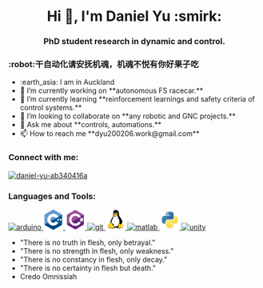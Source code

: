 <h1 align="center">Hi 👋, I'm Daniel Yu :smirk:</h1>
<h3 align="center">PhD student research in dynamic and control.</h3>
<h3>:robot:干自动化请安抚机魂，机魂不悦有你好果子吃</h2>

<ul>
<li> :earth_asia: I am in Auckland
<li> 🔭 I’m currently working on **autonomous FS racecar.**
<li> 🌱 I’m currently learning **reinforcement learnings and safety criteria of control systems.**
<li> 👯 I’m looking to collaborate on **any robotic and GNC projects.**
<li> 💬 Ask me about **controls, automations.**
<li> 📫 How to reach me **dyu200206.work@gmail.com**
</ul>

<h3 align="left">Connect with me:</h3>
<p align="left">
<a href="https://linkedin.com/in/daniel-yu-ab340416a" target="blank"><img align="center" src="https://raw.githubusercontent.com/rahuldkjain/github-profile-readme-generator/master/src/images/icons/Social/linked-in-alt.svg" alt="daniel-yu-ab340416a" height="30" width="40" /></a>
</p>

<h3 align="left">Languages and Tools:</h3>
<p align="left"> <a href="https://www.arduino.cc/" target="_blank" rel="noreferrer"> <img src="https://cdn.worldvectorlogo.com/logos/arduino-1.svg" alt="arduino" width="40" height="40"/> </a> <a href="https://www.w3schools.com/cpp/" target="_blank" rel="noreferrer"> <img src="https://raw.githubusercontent.com/devicons/devicon/master/icons/cplusplus/cplusplus-original.svg" alt="cplusplus" width="40" height="40"/> </a> <a href="https://www.w3schools.com/cs/" target="_blank" rel="noreferrer"> <img src="https://raw.githubusercontent.com/devicons/devicon/master/icons/csharp/csharp-original.svg" alt="csharp" width="40" height="40"/> </a> <a href="https://git-scm.com/" target="_blank" rel="noreferrer"> <img src="https://www.vectorlogo.zone/logos/git-scm/git-scm-icon.svg" alt="git" width="40" height="40"/> </a> <a href="https://www.linux.org/" target="_blank" rel="noreferrer"> <img src="https://raw.githubusercontent.com/devicons/devicon/master/icons/linux/linux-original.svg" alt="linux" width="40" height="40"/> </a> <a href="https://www.mathworks.com/" target="_blank" rel="noreferrer"> <img src="https://upload.wikimedia.org/wikipedia/commons/2/21/Matlab_Logo.png" alt="matlab" width="40" height="40"/> </a> <a href="https://www.python.org" target="_blank" rel="noreferrer"> <img src="https://raw.githubusercontent.com/devicons/devicon/master/icons/python/python-original.svg" alt="python" width="40" height="40"/> </a> <a href="https://unity.com/" target="_blank" rel="noreferrer"> <img src="https://www.vectorlogo.zone/logos/unity3d/unity3d-icon.svg" alt="unity" width="40" height="40"/> </a> </p>

- "There is no truth in flesh, only betrayal."
- "There is no strength in flesh, only weakness."
- "There is no constancy in flesh, only decay."
- "There is no certainty in flesh but death."
- Credo Omnissiah
